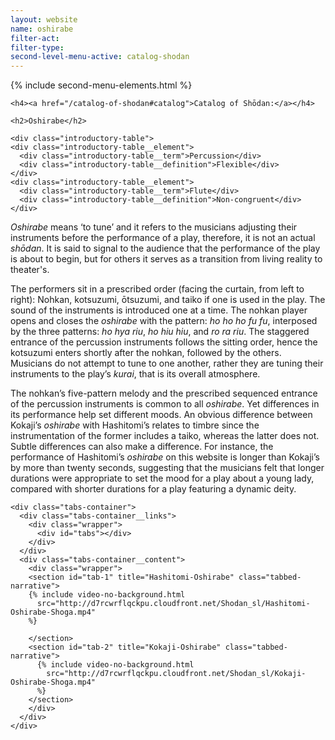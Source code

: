 ```yaml
---
layout: website
name: oshirabe
filter-act:
filter-type:
second-level-menu-active: catalog-shodan
---
```


{% include second-menu-elements.html %}

<main class="page-content">
  <div class="text-container">

    <h4><a href="/catalog-of-shodan#catalog">Catalog of Shōdan:</a></h4>

    <h2>Oshirabe</h2>

    <div class="introductory-table">
    <div class="introductory-table__element">
      <div class="introductory-table__term">Percussion</div>
      <div class="introductory-table__definition">Flexible</div>
    </div>
    <div class="introductory-table__element">
      <div class="introductory-table__term">Flute</div>
      <div class="introductory-table__definition">Non-congruent</div>
    </div>
  </div>

  <p><em>Oshirabe</em> means ‘to tune’ and it refers to the musicians adjusting their instruments before the performance of a play, therefore, it is not an actual <em>shōdan</em>. It is said to signal to the audience that the performance of the play is about to begin, but for others it serves as a transition from living reality to theater's. </p>

  <p>The performers sit in a prescribed order (facing the curtain, from left to right): Nohkan, kotsuzumi, ōtsuzumi, and taiko if one is used in the play. The sound of the instruments is introduced one at a time. The nohkan player opens and closes the <em>oshirabe</em> with the pattern: <em>ho ho ho fu fu</em>, interposed by the three patterns: <em>ho hya riu</em>, <em>ho hiu hiu</em>, and <em>ro ra riu</em>. The staggered entrance of the percussion instruments follows the sitting order, hence the kotsuzumi enters shortly after the nohkan, followed by the others. Musicians do not attempt to tune to one another, rather they are tuning their instruments to the play’s <em>kurai</em>, that is its overall atmosphere. </p>

  <p>The nohkan’s five-pattern melody and the prescribed sequenced entrance of the percussion instruments is common to all <em>oshirabe</em>.
  Yet differences in its performance help set different moods.
  An obvious difference between Kokaji’s <em>oshirabe</em> with Hashitomi’s relates to timbre since the instrumentation of the former includes a taiko, whereas the latter does not. Subtle differences can also make a difference. For instance, the performance of Hashitomi’s <em>oshirabe</em> on this website is longer than Kokaji’s by more than twenty seconds, suggesting that the musicians felt that longer durations were appropriate to set the mood for a play about a young lady, compared with shorter durations for a play featuring a dynamic deity. </p>


    <div class="tabs-container">
      <div class="tabs-container__links">
        <div class="wrapper">
          <div id="tabs"></div>
        </div>
      </div>
      <div class="tabs-container__content">
        <div class="wrapper">
        <section id="tab-1" title="Hashitomi-Oshirabe" class="tabbed-narrative">
        {% include video-no-background.html
          src="http://d7rcwrflqckpu.cloudfront.net/Shodan_sl/Hashitomi-Oshirabe-Shoga.mp4"
        %}

        </section>
        <section id="tab-2" title="Kokaji-Oshirabe" class="tabbed-narrative">
          {% include video-no-background.html
            src="http://d7rcwrflqckpu.cloudfront.net/Shodan_sl/Kokaji-Oshirabe-Shoga.mp4"
          %}
        </section>
        </div>
      </div>
    </div>

</div>
</main>
